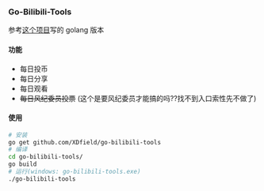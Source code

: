 ### Go-Bilibili-Tools

参考[这个项目](https://github.com/Dawnnnnnn/bilibili-tools)写的 golang 版本

#### 功能

- 每日投币
- 每日分享
- 每日观看
- ~~每日风纪委员投票~~ (这个是要风纪委员才能搞的吗??找不到入口索性先不做了)

#### 使用

```bash
# 安装
go get github.com/XDfield/go-bilibili-tools
# 编译
cd go-bilibili-tools/
go build
# 运行(windows: go-bilibili-tools.exe)
./go-bilibili-tools
```
